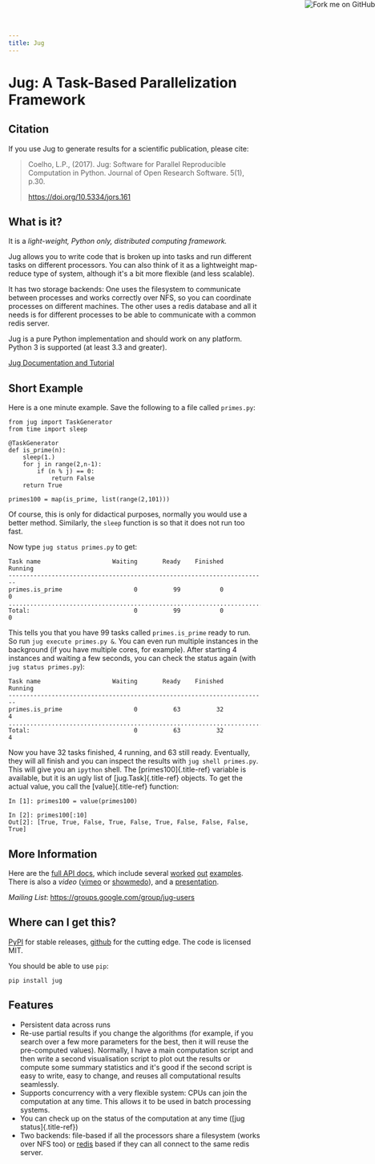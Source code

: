 ```yaml
---
title: Jug
---
```



<a href="https://github.com/luispedro/jug">
    <img style="position: absolute; top: 0; right: 0; border: 0;" src="https://s3.amazonaws.com/github/ribbons/forkme_right_darkblue_121621.png" alt="Fork me on GitHub" />
</a>

# Jug: A Task-Based Parallelization Framework

## Citation

If you use Jug to generate results for a scientific publication, please
cite:

> Coelho, L.P., (2017). Jug: Software for Parallel Reproducible
> Computation in Python. Journal of Open Research Software. 5(1), p.30.
>
> <https://doi.org/10.5334/jors.161>

## What is it?

It is a *light-weight, Python only, distributed computing framework.*

Jug allows you to write code that is broken up into tasks and run
different tasks on different processors. You can also think of it as a
lightweight map-reduce type of system, although it\'s a bit more
flexible (and less scalable).

It has two storage backends: One uses the filesystem to communicate
between processes and works correctly over NFS, so you can coordinate
processes on different machines. The other uses a redis database and all
it needs is for different processes to be able to communicate with a
common redis server.

Jug is a pure Python implementation and should work on any platform.
Python 3 is supported (at least 3.3 and greater).

[Jug Documentation and Tutorial](https://jug.rtfd.org)

## Short Example

Here is a one minute example. Save the following to a file called
`primes.py`:

    from jug import TaskGenerator
    from time import sleep

    @TaskGenerator
    def is_prime(n):
        sleep(1.)
        for j in range(2,n-1):
            if (n % j) == 0:
                return False
        return True

    primes100 = map(is_prime, list(range(2,101)))

Of course, this is only for didactical purposes, normally you would use
a better method. Similarly, the `sleep` function is so that it does not
run too fast.

Now type `jug status primes.py` to get:

    Task name                    Waiting       Ready    Finished     Running
    ------------------------------------------------------------------------
    primes.is_prime                    0          99           0           0
    ........................................................................
    Total:                             0          99           0           0

This tells you that you have 99 tasks called `primes.is_prime` ready to
run. So run `jug execute primes.py &`. You can even run multiple
instances in the background (if you have multiple cores, for example).
After starting 4 instances and waiting a few seconds, you can check the
status again (with `jug status primes.py`):

    Task name                    Waiting       Ready    Finished     Running
    ------------------------------------------------------------------------
    primes.is_prime                    0          63          32           4
    ........................................................................
    Total:                             0          63          32           4

Now you have 32 tasks finished, 4 running, and 63 still ready.
Eventually, they will all finish and you can inspect the results with
`jug shell primes.py`. This will give you an `ipython` shell. The
[primes100]{.title-ref} variable is available, but it is an ugly list of
[jug.Task]{.title-ref} objects. To get the actual value, you call the
[value]{.title-ref} function:

    In [1]: primes100 = value(primes100)

    In [2]: primes100[:10]
    Out[2]: [True, True, False, True, False, True, False, False, False, True]

## More Information

Here are the [full API docs](https://jug.readthedocs.org/en/latest/),
which include several
[worked](https://jug.readthedocs.org/en/latest/decrypt-example.html)
[out](https://jug.readthedocs.org/en/latest/text-example.html)
[examples](https://packages.python.org/Jug/text-example.html). There is
also a *video* ([vimeo](https://vimeo.com/8972696) or
[showmedo](https://showmedo.com/videotutorials/video?name=9750000;fromSeriesID=975)),
and a [presentation](/files/jug-decrypt-presentation.pdf).

*Mailing List*: <https://groups.google.com/group/jug-users>

## Where can I get this?

[PyPI](https://pypi.python.org/pypi/Jug) for stable releases,
[github](https://github.com/luispedro/jug) for the cutting edge. The code
is licensed MIT.

You should be able to use `pip`:

    pip install jug

## Features

-   Persistent data across runs
-   Re-use partial results if you change the algorithms (for example, if
    you search over a few more parameters for the best, then it will
    reuse the pre-computed values). Normally, I have a main computation
    script and then write a second visualisation script to plot out the
    results or compute some summary statistics and it\'s good if the
    second script is easy to write, easy to change, and reuses all
    computational results seamlessly.
-   Supports concurrency with a very flexible system: CPUs can join the
    computation at any time. This allows it to be used in batch
    processing systems.
-   You can check up on the status of the computation at any time ([jug
    status]{.title-ref})
-   Two backends: file-based if all the processors share a filesystem
    (works over NFS too) or [redis](https://code.google.com/p/redis/)
    based if they can all connect to the same redis server.
